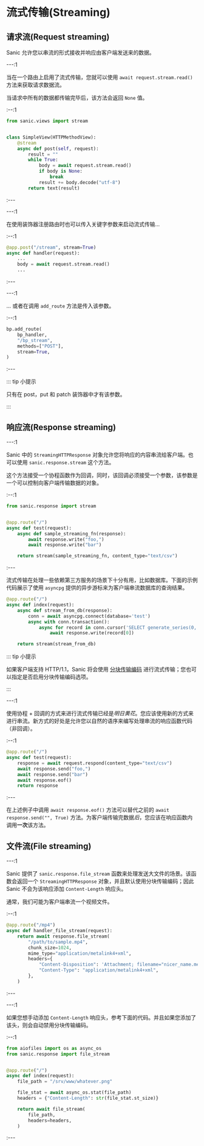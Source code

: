 # 流式传输(Streaming)

## 请求流(Request streaming)

Sanic 允许您以串流的形式接收并响应由客户端发送来的数据。

---:1

当在一个路由上启用了流式传输，您就可以使用 `await request.stream.read()` 方法来获取请求数据流。

当请求中所有的数据都传输完毕后，该方法会返回 `None` 值。

:--:1

```python
from sanic.views import stream


class SimpleView(HTTPMethodView):
    @stream
    async def post(self, request):
        result = ""
        while True:
            body = await request.stream.read()
            if body is None:
                break
            result += body.decode("utf-8")
        return text(result)
```

:---

---:1

在使用装饰器注册路由时也可以传入关键字参数来启动流式传输...

:--:1

```python
@app.post("/stream", stream=True)
async def handler(request):
    ...
    body = await request.stream.read()
    ...
```

:---

---:1

... 或者在调用 `add_route` 方法是传入该参数。

:--:1

```python
bp.add_route(
    bp_handler,
    "/bp_stream",
    methods=["POST"],
    stream=True,
)
```

:---

::: tip 小提示

只有在 post，put 和 patch 装饰器中才有该参数。

:::

## 响应流(Response streaming)

---:1

Sanic 中的 `StreamingHTTPResponse` 对象允许您将响应的内容串流给客户端。也可以使用 `sanic.response.stream` 这个方法。

这个方法接受一个协程函数作为回调，同时，该回调必须接受一个参数，该参数是一个可以控制向客户端传输数据的对象。

:--:1

```python
from sanic.response import stream


@app.route("/")
async def test(request):
    async def sample_streaming_fn(response):
        await response.write("foo,")
        await response.write("bar")

    return stream(sample_streaming_fn, content_type="text/csv")
```

:---

流式传输在处理一些依赖第三方服务的场景下十分有用，比如数据库。下面的示例代码展示了使用 `asyncpg` 提供的异步游标来为客户端串流数据库的查询结果。

```python
@app.route("/")
async def index(request):
    async def stream_from_db(response):
        conn = await asyncpg.connect(database='test')
        async with conn.transaction():
            async for record in conn.cursor('SELECT generate_series(0, 10)'):
                await response.write(record[0])

    return stream(stream_from_db)
```

::: tip 小提示

如果客户端支持 HTTP/1.1，Sanic 将会使用 [分块传输编码](https://en.wikipedia.org/wiki/Chunked_transfer_encoding) 进行流式传输；您也可以指定是否启用分块传输编码选项。

:::

---:1

使用协程 + 回调的方式来进行流式传输已经是*明日黄花*。您应该使用新的方式来进行串流。新方式的好处是允许您以自然的语序来编写处理串流的响应函数代码（非回调）。

:--:1

```python
@app.route("/")
async def test(request):
    response = await request.respond(content_type="text/csv")
    await response.send("foo,")
    await response.send("bar")
    await response.eof()
    return response
```

:---

在上述例子中调用 `await response.eof()` 方法可以替代之前的 `await response.send("", True)` 方法。为客户端传输完数据*后*，您应该在响应函数内调用**一次**该方法。

## 文件流(File streaming)

---:1

Sanic 提供了 `sanic.response.file_stream` 函数来处理发送大文件的场景。该函数会返回一个 `StreamingHTTPResponse` 对象，并且默认使用分块传输编码；因此 Sanic
不会为该响应添加 `Content-Length` 响应头。

通常，我们可能为客户端串流一个视频文件。

:--:1

```python
@app.route("/mp4")
async def handler_file_stream(request):
    return await response.file_stream(
        "/path/to/sample.mp4",
        chunk_size=1024,
        mime_type="application/metalink4+xml",
        headers={
            "Content-Disposition": 'Attachment; filename="nicer_name.meta4"',
            "Content-Type": "application/metalink4+xml",
        },
    )
```

:---

---:1

如果您想手动添加 `Content-Length` 响应头，参考下面的代码。并且如果您添加了该头，则会自动禁用分块传输编码。

:--:1

```python
from aiofiles import os as async_os
from sanic.response import file_stream


@app.route("/")
async def index(request):
    file_path = "/srv/www/whatever.png"

    file_stat = await async_os.stat(file_path)
    headers = {"Content-Length": str(file_stat.st_size)}

    return await file_stream(
        file_path,
        headers=headers,
    )
```

:---

